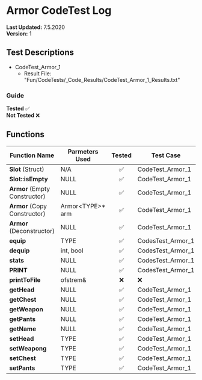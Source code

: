 # Armor CodeTest Log

__Last Updated:__ 7.5.2020 <br />
__Version:__ 1

## Test Descriptions
- CodeTest_Armor_1
  - Result File: "Fun/CodeTests/_Code_Results/CodeTest_Armor_1_Results.txt"
  
### Guide
__Tested__ :white_check_mark:
<br />
__Not Tested__ :x: 

## Functions

|Function Name |Parmeters Used | Tested | Test Case | Test Date | Results |
|---|---|:---:|---|---|---
__Slot__ (Struct) | N/A | :white_check_mark: | CodeTest_Armor_1 | __7.5.2020__ | Success
__Slot::isEmpty__| NULL | :white_check_mark: | CodeTest_Armor_1 | __7.5.2020__ | Success
__Armor__ (Empty Constructor) |  NULL | :white_check_mark: | CodeTest_Armor_1 | __7.5.2020__ | Success
__Armor__ (Copy Constructor) | Armor\<TYPE>* arm | :white_check_mark: | CodeTest_Armor_1 | __7.5.2020__ | Success
__Armor__ (Deconstructor) | NULL | :white_check_mark: | CodeTest_Armor_1 | __7.5.2020__ | Success
__equip__ | TYPE | :white_check_mark: |CodesTest_Armor_1 | __7.5.2020__ | Success
__dequip__ | int, bool | :white_check_mark: |CodesTest_Armor_1 | __7.5.2020__ | Success
__stats__ | NULL | :white_check_mark: |CodesTest_Armor_1 | __7.5.2020__ | Success
__PRINT__ | NULL | :white_check_mark: |CodesTest_Armor_1 | __7.5.2020__ | Success
__printToFile__ | ofstrem& | :x: | :x: | :x: | :x:
__getHead__ | NULL | :white_check_mark: | CodeTest_Armor_1 | __7.5.2020__ | Success
__getChest__ | NULL | :white_check_mark: | CodeTest_Armor_1 | __7.5.2020__ | Success
__getWeapon__ | NULL | :white_check_mark: | CodeTest_Armor_1 | __7.5.2020__ | Success
__getPants__ | NULL | :white_check_mark: | CodeTest_Armor_1 | __7.5.2020__ | Success
__getName__ | NULL | :white_check_mark: | CodeTest_Armor_1 | __7.5.2020__ | Success
__setHead__ | TYPE | :white_check_mark: | CodeTest_Armor_1 | __7.5.2020__ | Success
__setWeapong__ | TYPE | :white_check_mark: | CodeTest_Armor_1 | __7.5.2020__ | Success
__setChest__ | TYPE | :white_check_mark: | CodeTest_Armor_1 | __7.5.2020__ | Success
__setPants__ | TYPE | :white_check_mark: | CodeTest_Armor_1 | __7.5.2020__ | Success
